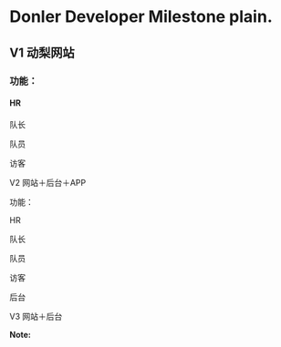 Donler Developer Milestone plain.
====================

## V1 动梨网站

### 功能：

#### HR

队长

队员

访客

V2 网站＋后台＋APP

功能：

HR

队长 

队员

访客

后台


V3 网站＋后台



**Note:**


